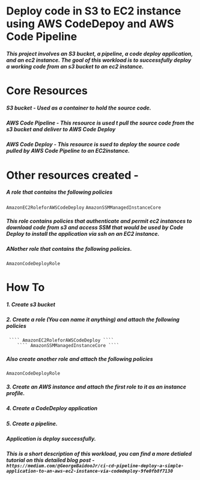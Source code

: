 # Deploy code in S3 to EC2 instance using AWS CodeDepoy and AWS Code Pipeline

##### This project involves an S3 bucket, a pipeline, a code deploy application, and an ec2 instance. The goal of this workload is to successfully deploy a working code from an s3 bucket to an ec2 instance. 

# Core Resources 
##### S3 bucket - Used as a container to hold the source code. 
##### AWS Code Pipeline - This resource is used t pull the source code from the s3 bucket and deliver to AWS Code Deploy
##### AWS Code Deploy - This resource is sued to deploy the source code pulled by AWS Code Pipeline to an EC2instance. 

# Other resources created - 

#####  A role that contains the following policies 
``` AmazonEC2RoleforAWSCodeDeploy ```
``` AmazonSSMManagedInstanceCore ```
#####  This role contains policies that authenticate and permit ec2 instances to download code from s3 and access SSM that would be used by Code Deploy to install the application via ssh on an EC2 instance. 

##### ANother role that contains the following policies. 
```` AmazonCodeDeployRole ````



# How To
##### 1. Create s3 bucket
##### 2. Create a role (You can name it anything) and attach the following policies
     ```` AmazonEC2RoleforAWSCodeDeploy ````
        ```` AmazonSSMManagedInstanceCore ````

   ##### Also create another role and attach the following policies
   ```` AmazonCodeDeployRole ````
##### 3. Create an AWS instance and attach the first role to it as an instance profile. 
##### 4. Create a CodeDeploy application
##### 5. Create a pipeline. 
##### Application is deploy successfully. 

##### This is a  short description of this workload,  you can find a more detialed tutorial on this detailed blog post -``` https://medium.com/@GeorgeBaidooJr/ci-cd-pipeline-deploy-a-simple-application-to-an-aws-ec2-instance-via-codedeploy-9fe0fb8f7130 ```

